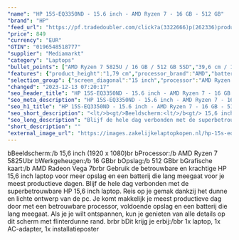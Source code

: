 ```yaml
---
"name": "HP 15S-EQ3350ND - 15.6 inch - AMD Ryzen 7 - 16 GB - 512 GB"
"brand": "HP"
"feed_url": "https://pf.tradedoubler.com/click?a(3322666)p(262336)product(50617-1739386)ttid(3)url(https%3A%2F%2Fwww.mediamarkt.nl%2Fnl%2Fproduct%2F_hp-15s-eq3350nd-1739386.html%3Futm_source%3Dtradedoubler%26utm_medium%3Daff-comparison%26utm_term%3D1739386)"
"price": 849
"currency": "EUR"
"GTIN": "0196548518777"
"supplier": "Mediamarkt"
"category": "Laptops"
"bullet_points": ["AMD Ryzen 7 5825U / 16 GB / 512 GB SSD","39,6 cm / 15,6 inch","Full HD - 39,6 cm / 15,6 inch","SSD , 512 GB , M.2 via PCIe","1x USB 3.2 Gen 1 (3.1 Gen 1) Type-C, 2x USB 3.2 Gen 1 (3.1 Gen 1) Type-A, 1x HDMI, Combo koptelefoon/microfoon port","Lithium-ion","35.85 cm x 1.79 cm x 24.20 cm /"]
"features": {"product_height":"1,79 cm","processor_brand":"AMD","battery_type":"Lithium-ion","brightness":"250 cd/m²","additional_update_information":"Voor zover op de afbeeldingen apps worden getoond, geldt dat MediaMarkt niet kan garanderen dat de apps tijdens de volledige levensduur van het product goed zullen blijven functioneren. Dit hangt af van het beleid van de fabrikant.","min_duration_supported_software_updates":"2 jaar","bluetooth":"Ja","hard_disk_1":"SSD , 512 GB , M.2 via PCIe","configuration":"AMD Ryzen 7 5825U / 16 GB / 512 GB SSD","battery_life":"9.5 u","processor_model":"Ryzen™ 7","scope_of_delivery":"1x laptop, 1x AC-adapter, 1x installatieposter","charge_time_from_manufacturer":"Snelle oplaadtijd (50%): 45 min","panel_type":"IPS (In-Plane Switching)","touchscreen":"Nee","processor":"AMD Ryzen 7 5825U","number_of_processor_cores":"8","processor_speed_with_turbo":"4.5 GHz","image_quality":"Full HD","depth":"24,20 cm","memory_speeds":"3200 MHz","integrated_mike":"Ja","speakers":"Ja","product_introduction_date":"2022-02-22","convertibility":"Vast scherm","battery_capacity":"41 Wh","screen_diagonal_inches":"15.6 inch","weight":"1,69 kg","special_features":"ENERGY STAR, EPEAT Silver","model_year":"2022","shipping_costs":"0.00","memory_size":"16 GB","product_manufacturer":"HP","height":"1,79 cm","dimensions_weight":"35.85 cm x 1.79 cm x 24.20 cm /","wlan_standards":"WiFi 6 (802.11AX)","manufacturer_part_number":"693B8EA#ABH","bluetooth_version":"5.2","delivery_time":"1","short_description":"15.6 inch Full HD • AMD Ryzen 7 5825U • 16 GB • 512 GB SSD • AMD Radeon","color":"Zilver","image_ratio":"16:9","screen_diagonal_cm":"39,6 cm","screen_diagonal_cm_inch":"39,6 cm / 15,6 inch","product_type":"Laptop","capacity_of_1_hard_disk":"512 GB","type_of_1_hard_disk":"SSD","ram_configuration":"2 x 8 GB","product_width":"35,85 cm","front_camera":"Ja","resolution":"1920 x 1080","integrated_webcam":"Ja","update_policy":"Onbekend","total_storage_space_in_gb":"512 GB","wlan":"Ja","ram_type":"DDR4","connections":"1x USB 3.2 Gen 1 (3.1 Gen 1) Type-C, 2x USB 3.2 Gen 1 (3.1 Gen 1) Type-A, 1x HDMI, Combo koptelefoon/microfoon port","previous_price":"","warranty_note":"Geen aanvullende garantie-informatie","product_depth":"24,2 cm","processor_clock_rate":"2.0 GHz","card_reader":"Ja","manufacturer_supported_software_updates":"Ja","total_storage_space":"512 GB"}
"selection_group": {"screen_diagonal":"15 inch","processor":"AMD Ryzen 7","changed_price_past_3_days":false,"product_family":"HP 15s"}
"changed": "2023-12-13 07:20:17"
"seo_header_title": "HP 15S-EQ3350ND - 15.6 inch - AMD Ryzen 7 - 16 GB - 512 GB"
"seo_meta_description": "HP 15S-EQ3350ND - 15.6 inch - AMD Ryzen 7 - 16 GB - 512 GB"
"seo_h1_title": "HP 15S-EQ3350ND - 15.6 inch - AMD Ryzen 7 - 16 GB - 512 GB"
"seo_short_description": "<lt/>b<gt/>Beeldscherm:<lt/>/b<gt/> 15,6 inch (1920 x 1080)<lt/>br<gt/> <lt/>b<gt/>Processor:<lt/>/b<gt/> AMD Ryzen 7 5825U<lt/>br<gt/> <lt/>b<gt/>Werkgeheugen:<lt/>/b<gt/> 16 GB<lt/>br<gt/> <lt/>b<gt/>Opslag:<lt/>/b<gt/> 512 GB<lt/>br<gt/> <lt/>b<gt/>Grafische kaart:<lt/>/b<gt/> AMD Radeon Vega 7<lt/>br<gt/><lt/>br<gt/> Gebruik de betrouwbare en krachtige HP 15,6 inch laptop voor meer opslag en een batterij die lang meegaat voor je meest productieve dagen."
"seo_long_description": "Blijf de hele dag verbonden met de superbetrouwbare HP 15,6 inch laptop. Reis op je gemak dankzij het dunne en lichte ontwerp van de pc. Je komt makkelijk je meest productieve dag door met een betrouwbare processor, voldoende opslag en een batterij die lang meegaat. Als je je wilt ontspannen, kun je genieten van alle details op dit scherm met flinterdunne rand. <lt/>br<gt/><lt/>br<gt/> <lt/>b<gt/>Dit krijg je erbij:<lt/>/b<gt/><lt/>br<gt/> 1x laptop, 1x AC-adapter, 1x installatieposter"
"short_description": ""
"external_image_url": "https://images.zakelijkelaptopkopen.nl/hp-15s-eq3350nd-1739386.webp"
---
```


<lt/>b<gt/>Beeldscherm:<lt/>/b<gt/> 15,6 inch (1920 x 1080)<lt/>br<gt/> <lt/>b<gt/>Processor:<lt/>/b<gt/> AMD Ryzen 7 5825U<lt/>br<gt/> <lt/>b<gt/>Werkgeheugen:<lt/>/b<gt/> 16 GB<lt/>br<gt/> <lt/>b<gt/>Opslag:<lt/>/b<gt/> 512 GB<lt/>br<gt/> <lt/>b<gt/>Grafische kaart:<lt/>/b<gt/> AMD Radeon Vega 7<lt/>br<gt/><lt/>br<gt/> Gebruik de betrouwbare en krachtige HP 15,6 inch laptop voor meer opslag en een batterij die lang meegaat voor je meest productieve dagen. Blijf de hele dag verbonden met de superbetrouwbare HP 15,6 inch laptop. Reis op je gemak dankzij het dunne en lichte ontwerp van de pc. Je komt makkelijk je meest productieve dag door met een betrouwbare processor, voldoende opslag en een batterij die lang meegaat. Als je je wilt ontspannen, kun je genieten van alle details op dit scherm met flinterdunne rand. <lt/>br<gt/><lt/>br<gt/> <lt/>b<gt/>Dit krijg je erbij:<lt/>/b<gt/><lt/>br<gt/> 1x laptop, 1x AC-adapter, 1x installatieposter